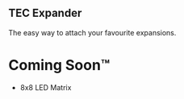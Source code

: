 ## TEC Expander

The easy way to attach your favourite expansions.

# Coming Soon™
- 8x8 LED Matrix
